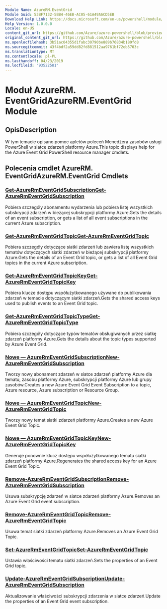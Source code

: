 ```yaml
---
Module Name: AzureRM.EventGrid
Module Guid: 53BF7132-5BB4-46EB-AC05-61A49A6CD5EB
Download Help Link: https://docs.microsoft.com/en-us/powershell/module/azurerm.eventgrid
Help Version: 1.0.0.0
Locale: en-US
content_git_url: https://github.com/Azure/azure-powershell/blob/preview/src/ResourceManager/EventGrid/Commands.EventGrid/help/AzureRM.EventGrid.md
original_content_git_url: https://github.com/Azure/azure-powershell/blob/preview/src/ResourceManager/EventGrid/Commands.EventGrid/help/AzureRM.EventGrid.md
ms.openlocfilehash: 3b51ac04355d1fabc30790be889b76834b189fd8
ms.sourcegitcommit: 43f4bdf2a59dd82fd881512aa9761bf72eb5703c
ms.translationtype: MT
ms.contentlocale: pl-PL
ms.lasthandoff: 04/23/2019
ms.locfileid: "93522581"
---
```

# <span data-ttu-id="8e29e-101">Moduł AzureRM. EventGrid</span><span class="sxs-lookup"><span data-stu-id="8e29e-101">AzureRM.EventGrid Module</span></span>
## <span data-ttu-id="8e29e-102">Opis</span><span class="sxs-lookup"><span data-stu-id="8e29e-102">Description</span></span>
<span data-ttu-id="8e29e-103">W tym temacie opisano pomoc apletów poleceń Menedżera zasobów usługi PowerShell w siatce zdarzeń platformy Azure.</span><span class="sxs-lookup"><span data-stu-id="8e29e-103">This topic displays help for the Azure Event Grid PowerShell resource manager cmdlets.</span></span>

## <span data-ttu-id="8e29e-104">Polecenia cmdlet AzureRM. EventGrid</span><span class="sxs-lookup"><span data-stu-id="8e29e-104">AzureRM.EventGrid Cmdlets</span></span>
### [<span data-ttu-id="8e29e-105">Get-AzureRmEventGridSubscription</span><span class="sxs-lookup"><span data-stu-id="8e29e-105">Get-AzureRmEventGridSubscription</span></span>](Get-AzureRmEventGridSubscription.md)
<span data-ttu-id="8e29e-106">Pobiera szczegóły abonamentu wydarzenia lub pobiera listę wszystkich subskrypcji zdarzeń w bieżącej subskrypcji platformy Azure.</span><span class="sxs-lookup"><span data-stu-id="8e29e-106">Gets the details of an event subscription, or gets a list of all event subscriptions in the current Azure subscription.</span></span>

### [<span data-ttu-id="8e29e-107">Get-AzureRmEventGridTopic</span><span class="sxs-lookup"><span data-stu-id="8e29e-107">Get-AzureRmEventGridTopic</span></span>](Get-AzureRmEventGridTopic.md)
<span data-ttu-id="8e29e-108">Pobiera szczegóły dotyczące siatki zdarzeń lub zawiera listę wszystkich tematów dotyczących siatki zdarzeń w bieżącej subskrypcji platformy Azure.</span><span class="sxs-lookup"><span data-stu-id="8e29e-108">Gets the details of an Event Grid topic, or gets a list of all Event Grid topics in the current Azure subscription.</span></span>

### [<span data-ttu-id="8e29e-109">Get-AzureRmEventGridTopicKey</span><span class="sxs-lookup"><span data-stu-id="8e29e-109">Get-AzureRmEventGridTopicKey</span></span>](Get-AzureRmEventGridTopicKey.md)
<span data-ttu-id="8e29e-110">Pobiera klucze dostępu współużytkowanego używane do publikowania zdarzeń w temacie dotyczącym siatki zdarzeń.</span><span class="sxs-lookup"><span data-stu-id="8e29e-110">Gets the shared access keys used to publish events to an Event Grid topic.</span></span>

### [<span data-ttu-id="8e29e-111">Get-AzureRmEventGridTopicType</span><span class="sxs-lookup"><span data-stu-id="8e29e-111">Get-AzureRmEventGridTopicType</span></span>](Get-AzureRmEventGridTopicType.md)
<span data-ttu-id="8e29e-112">Pobiera szczegóły dotyczące typów tematów obsługiwanych przez siatkę zdarzeń platformy Azure.</span><span class="sxs-lookup"><span data-stu-id="8e29e-112">Gets the details about the topic types supported by Azure Event Grid.</span></span>

### [<span data-ttu-id="8e29e-113">Nowe — AzureRmEventGridSubscription</span><span class="sxs-lookup"><span data-stu-id="8e29e-113">New-AzureRmEventGridSubscription</span></span>](New-AzureRmEventGridSubscription.md)
<span data-ttu-id="8e29e-114">Tworzy nowy abonament zdarzeń w siatce zdarzeń platformy Azure dla tematu, zasobu platformy Azure, subskrypcji platformy Azure lub grupy zasobów.</span><span class="sxs-lookup"><span data-stu-id="8e29e-114">Creates a new Azure Event Grid Event Subscription to a topic, Azure resource, Azure subscription or Resource Group.</span></span>

### [<span data-ttu-id="8e29e-115">Nowe — AzureRmEventGridTopic</span><span class="sxs-lookup"><span data-stu-id="8e29e-115">New-AzureRmEventGridTopic</span></span>](New-AzureRmEventGridTopic.md)
<span data-ttu-id="8e29e-116">Tworzy nowy temat siatki zdarzeń platformy Azure.</span><span class="sxs-lookup"><span data-stu-id="8e29e-116">Creates a new Azure Event Grid Topic.</span></span>

### [<span data-ttu-id="8e29e-117">Nowe — AzureRmEventGridTopicKey</span><span class="sxs-lookup"><span data-stu-id="8e29e-117">New-AzureRmEventGridTopicKey</span></span>](New-AzureRmEventGridTopicKey.md)
<span data-ttu-id="8e29e-118">Generuje ponownie klucz dostępu współużytkowanego tematu siatki zdarzeń platformy Azure.</span><span class="sxs-lookup"><span data-stu-id="8e29e-118">Regenerates the shared access key for an Azure Event Grid Topic.</span></span>

### [<span data-ttu-id="8e29e-119">Remove-AzureRmEventGridSubscription</span><span class="sxs-lookup"><span data-stu-id="8e29e-119">Remove-AzureRmEventGridSubscription</span></span>](Remove-AzureRmEventGridSubscription.md)
<span data-ttu-id="8e29e-120">Usuwa subskrypcję zdarzeń w siatce zdarzeń platformy Azure.</span><span class="sxs-lookup"><span data-stu-id="8e29e-120">Removes an Azure Event Grid event subscription.</span></span>

### [<span data-ttu-id="8e29e-121">Remove-AzureRmEventGridTopic</span><span class="sxs-lookup"><span data-stu-id="8e29e-121">Remove-AzureRmEventGridTopic</span></span>](Remove-AzureRmEventGridTopic.md)
<span data-ttu-id="8e29e-122">Usuwa temat siatki zdarzeń platformy Azure.</span><span class="sxs-lookup"><span data-stu-id="8e29e-122">Removes an Azure Event Grid Topic.</span></span>

### [<span data-ttu-id="8e29e-123">Set-AzureRmEventGridTopic</span><span class="sxs-lookup"><span data-stu-id="8e29e-123">Set-AzureRmEventGridTopic</span></span>](Set-AzureRmEventGridTopic.md)
<span data-ttu-id="8e29e-124">Ustawia właściwości tematu siatki zdarzeń.</span><span class="sxs-lookup"><span data-stu-id="8e29e-124">Sets the properties of an Event Grid topic.</span></span>

### [<span data-ttu-id="8e29e-125">Update-AzureRmEventGridSubscription</span><span class="sxs-lookup"><span data-stu-id="8e29e-125">Update-AzureRmEventGridSubscription</span></span>](Update-AzureRmEventGridSubscription.md)
<span data-ttu-id="8e29e-126">Aktualizowanie właściwości subskrypcji zdarzenia w siatce zdarzeń.</span><span class="sxs-lookup"><span data-stu-id="8e29e-126">Update the properties of an Event Grid event subscription.</span></span>

